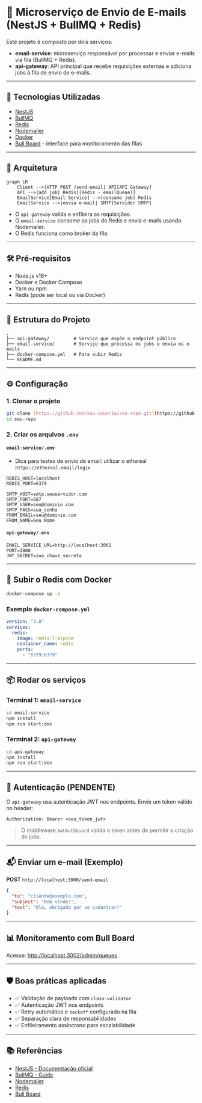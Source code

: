 # 📧 Microserviço de Envio de E-mails (NestJS + BullMQ + Redis)

Este projeto é composto por dois serviços:

- **email-service**: microserviço responsável por processar e enviar e-mails via fila (BullMQ + Redis).
- **api-gateway**: API principal que recebe requisições externas e adiciona jobs à fila de envio de e-mails.

---

## 🚀 Tecnologias Utilizadas

- [NestJS](https://nestjs.com/)
- [BullMQ](https://docs.bullmq.io/)
- [Redis](https://redis.io/)
- [Nodemailer](https://nodemailer.com/)
- [Docker](https://www.docker.com/)
- [Bull Board](https://github.com/vcapretz/bull-board) – interface para monitoramento das filas

---

## 🧩 Arquitetura

```mermaid
graph LR
    Client -->|HTTP POST /send-email| API[API Gateway]
    API -->|add job| Redis[(Redis - emailQueue)]
    EmailService[Email Service] -->|consume job| Redis
    EmailService -->|envia e-mail| SMTP[Servidor SMTP]
```

- O `api-gateway` valida e enfileira as requisições.
- O `email-service` consome os jobs do Redis e envia e-mails usando Nodemailer.
- O Redis funciona como broker da fila.

---

## 🛠 Pré-requisitos

- Node.js v16+
- Docker e Docker Compose
- Yarn ou npm
- Redis (pode ser local ou via Docker)

---

## 📁 Estrutura do Projeto

```
.
├── api-gateway/         # Serviço que expõe o endpoint público
├── email-service/       # Serviço que processa os jobs e envia os e-mails
├── docker-compose.yml   # Para subir Redis
└── README.md
```

---

## ⚙️ Configuração

### 1. Clonar o projeto

```bash
git clone [https://github.com/seu-usuario/seu-repo.git](https://github.com/MarthinKorb/nest-mail-queue.git)
cd seu-repo
```

### 2. Criar os arquivos `.env`

#### `email-service/.env`

* Dica para testes de envio de email: utilizar o ethereal `https://ethereal.email/login`

```env
REDIS_HOST=localhost
REDIS_PORT=6379

SMTP_HOST=smtp.seuservidor.com
SMTP_PORT=587
SMTP_USER=seu@dominio.com
SMTP_PASS=sua_senha
FROM_EMAIL=seu@dominio.com
FROM_NAME=Seu Nome
```

#### `api-gateway/.env`

```env
EMAIL_SERVICE_URL=http://localhost:3001
PORT=3000
JWT_SECRET=sua_chave_secreta
```

---

## 🐳 Subir o Redis com Docker

```bash
docker-compose up -d
```

### Exemplo `docker-compose.yml`

```yaml
version: "3.8"
services:
  redis:
    image: redis:7-alpine
    container_name: redis
    ports:
      - "6379:6379"
```

---

## 📦 Rodar os serviços

### Terminal 1: `email-service`

```bash
cd email-service
npm install
npm run start:dev
```

### Terminal 2: `api-gateway`

```bash
cd api-gateway
npm install
npm run start:dev
```

---

## 🔐 Autenticação (PENDENTE)

O `api-gateway` usa autenticação JWT nos endpoints. Envie um token válido no header:

```http
Authorization: Bearer <seu_token_jwt>
```

> O middleware `JwtAuthGuard` valida o token antes de permitir a criação de jobs.

---

## 📬 Enviar um e-mail (Exemplo)

**POST** `http://localhost:3000/send-email`

```json
{
  "to": "cliente@exemplo.com",
  "subject": "Bem-vindo!",
  "text": "Olá, obrigado por se cadastrar!"
}
```

---

## 📊 Monitoramento com Bull Board

Acesse: [http://localhost:3002/admin/queues](http://localhost:3002/admin/queues)

---

## 🛡 Boas práticas aplicadas

- ✅ Validação de payloads com `class-validator`
- ✅ Autenticação JWT nos endpoints
- ✅ Retry automático e `backoff` configurado na fila
- ✅ Separação clara de responsabilidades
- ✅ Enfileiramento assíncrono para escalabilidade

---

## 📚 Referências

- [NestJS - Documentação oficial](https://docs.nestjs.com/)
- [BullMQ - Guide](https://docs.bullmq.io/)
- [Nodemailer](https://nodemailer.com/about/)
- [Redis](https://redis.io/)
- [Bull Board](https://github.com/vcapretz/bull-board)
